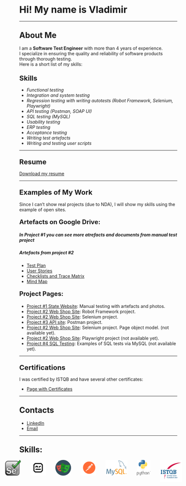 # <span style="font-size: 30px;">Hi! My name is Vladimir</span>


---

## <span style="font-size: 25px;">About Me</span>
I am a <b>Software Test Engineer</b> with more than 4 years of experience.  
I specialize in ensuring the quality and reliability of software products through thorough testing.  
Here is a short list of my skills:

### <span style="font-size: 22px;">Skills</span>
- *Functional testing*
- *Integration and system testing*
- *Regression testing with writing autotests (Robot Framework, Selenium, Playwright)*
- *API testing (Postman, SOAP UI)*
- *SQL testing (MySQL)*
- *Usability testing*
- *ERP testing*
- *Acceptance testing*
- *Writing test artefacts*
- *Writing and testing user scripts*

---

### <span style="font-size: 22px;">Resume</span>
[Download my resume](CV_Lashin_Tester_eng.pdf) 

---

### <span style="font-size: 22px;">Examples of My Work</span>
Since I can’t show real projects (due to NDA), I will show my skills using the example of open sites.

#### <span style="font-size: 20px;">Artefacts on Google Drive:</span>

##### In Project #1 you can see more atrefacts and documents from manual test project
##### Artefacts from project #2
- <a href="https://docs.google.com/document/d/1mu7r23lQwvueH1c_ltrmVmpEzFx3lkqlwZ1kSe0A0x4/edit?usp=sharing" target="_blank">Test Plan</a>
- <a href="https://docs.google.com/spreadsheets/d/1f4Q8VN6Gufj0R72tmPBWx7tXoL7sAcTbXJKIx3ZEtRk/edit?usp=sharing" target="_blank">User Stories</a>
- <a href="https://docs.google.com/spreadsheets/d/1bLJAJp9h3iQc03_BMJ5PXBq2RVoE54kseyUYoxY_feQ/edit?usp=sharing" target="_blank">Checklists and Trace Matrix</a>
- <a href="https://vnlashin-tester.github.io/Mind_Map/markmap.html" target="_blank">Mind Map</a>

#### <span style="font-size: 20px;">Project Pages:</span>
- [Project #1 State Website](https://github.com/vnlashin-tester/IND_project): Manual testing with artefacts and photos. 
- [Project #2 Web Shop Site](https://github.com/vnlashin-tester/RFW_Polteq_WebShop_Lashin): Robot Framework project.
- [Project #2 Web Shop Site](https://github.com/vnlashin-tester/Selenium_Polteq_WebShop_Lashin): Selenium project.
- [Project #3 API site](https://github.com/vnlashin-tester/postman_portfolio): Postman project.
- [Project #2 Web Shop Site](https://vnlashin-tester.github.io/vnlashin-tester/under_construction.html): Selenium project. Page object model. (not available yet).
- [Project #2 Web Shop Site](https://vnlashin-tester.github.io/vnlashin-tester/under_construction.html): Playwright project (not available yet).
- [Project #4 SQL Testing](https://vnlashin-tester.github.io/vnlashin-tester/under_construction.html): Examples of SQL tests via MySQL (not available yet).

---

### <span style="font-size: 22px;">Certifications</span>
I was certified by ISTQB and have several other certificates:
- [Page with Certificates](https://github.com/vnlashin-tester/vnlashin-tester/blob/main/CERTIFICATES.md)

---

## <span style="font-size: 25px;">Contacts</span>
- [LinkedIn](https://www.linkedin.com/in/vnlashin)
- [Email](mailto:vnlashin@gmail.com)

---

## <span style="font-size: 25px;">Skills:</span>
<div style="display:flex; justify-content: center;">
  <img src="img/logo/selenium.svg" alt="Selenium Logo" width="50px" height="50px" style="margin-right: 30px;">
  <img src="img/logo/rfw.png" alt="Robot Framework Logo" width="50" height="50" style="margin-right: 30px;">
  <img src="img/logo/playwright.png" alt="Playwright Logo" width="50" height="50" style="margin-right: 30px;">
  <img src="img/logo/postman.svg" alt="Postman Logo" width="50" height="50" style="margin-right: 30px;">
  <img src="img/logo/mysql.png" alt="MySQL Logo" width="70" height="50" style="margin-right: 30px;">
  <img src="img/logo/python.svg" alt="Python Logo" width="50" height="50" style="margin-right: 30px;">
  <img src="img/logo/istqb.png" alt="ISTQB Logo" width="70" height="70" style="margin-right: 30px;">
</div>

